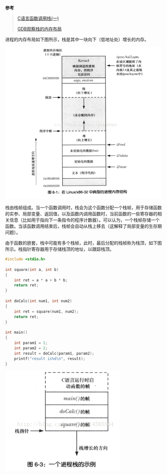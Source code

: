 **参考**

> [C语言函数调用栈(一)](https://www.cnblogs.com/clover-toeic/p/3755401.html)
>
> [GDB观察栈的内存布局](https://blog.csdn.net/u014585564/article/details/68063187)

​		进程的内存布局如下图所示，栈是其中一块向下（低地址处）增长的内存。

![img](函数调用栈分析.assets/20170329123606139.png)

​		栈由栈帧组成。当一个函数调用时，栈会为这个函数分配一个栈帧，用于存储函数的实参、局部变量、返回值，以及函数内调用函数时，当前函数的一些寄存器的相关信息（比如用于指向下一条指令的程序计数器）。可以认为，一个栈帧存储一个函数。当该函数调用结束后，栈帧会自动从栈上移去（这解释了局部变量的生存期问题）。

​		由于函数的嵌套，栈中可能有多个栈帧，此时，最后分配的栈帧称为栈顶，如下图所示。栈指针寄存器用于存储栈顶的地址，以跟踪栈顶。

```c
#include <stdio.h>

int square(int a, int b)
{
    int ret = a * a + b * b;
    return ret;
}

int doCalc(int num1, int num2)
{
    int ret = square(num1, num2);
    return ret;
}

int main()
{
    int param1 = 1;
    int param2 = 2;
    int result = doCalc(param1, param2);
    printf("result is%d\n", result);
}
```

![img](函数调用栈分析.assets/20170329123728062.png)

